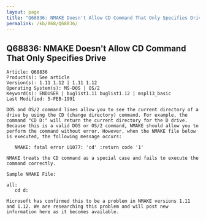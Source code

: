 ```yaml
---
layout: page
title: "Q68836: NMAKE Doesn't Allow CD Command That Only Specifies Drive"
permalink: /kb/068/Q68836/
---
```


## Q68836: NMAKE Doesn't Allow CD Command That Only Specifies Drive

	Article: Q68836
	Product(s): See article
	Version(s): 1.11 1.12 | 1.11 1.12
	Operating System(s): MS-DOS | OS/2
	Keyword(s): ENDUSER | buglist1.11 buglist1.12 | mspl13_basic
	Last Modified: 5-FEB-1991
	
	DOS and OS/2 command lines allow you to see the current directory of a
	drive by using the CD (change directory) command. For example, the
	command "CD D:" will return the current directory for the D drive.
	Because this is a valid DOS or OS/2 command, NMAKE should allow you to
	perform the command without error. However, when the NMAKE file below
	is executed, the following message occurs:
	
	   NMAKE: fatal error U1077: 'cd' :return code '1'
	
	NMAKE treats the CD command as a special case and fails to execute the
	command correctly.
	
	Sample NMAKE File:
	
	all:
	   cd d:
	
	Microsoft has confirmed this to be a problem in NMAKE versions 1.11
	and 1.12. We are researching this problem and will post new
	information here as it becomes available.
